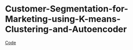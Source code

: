 # Customer-Segmentation-for-Marketing-using-K-means-Clustering-and-Autoencoder

[Code](https://github.com/yoonkwon-yi/Customer-Segmentation-for-Marketing-using-K-means-Clustering-and-Autoencoder/blob/master/Customer%20Segmentation%20for%20Marketing%20using%20K-means%20Clustering%20and%20Autoencoder.ipynb)
